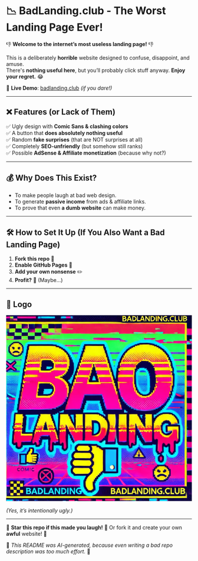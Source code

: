 # 📉 BadLanding.club - The Worst Landing Page Ever!  

👎 **Welcome to the internet’s most useless landing page!** 👎  

This is a deliberately **horrible** website designed to confuse, disappoint, and amuse.  
There's **nothing useful here**, but you’ll probably click stuff anyway. **Enjoy your regret.** 😂  

🚀 **Live Demo**: [badlanding.club](https://badlanding.club) *(if you dare!)*  

---

## ❌ Features (or Lack of Them)  
✅ Ugly design with **Comic Sans & clashing colors**  
✅ A button that **does absolutely nothing useful**  
✅ Random **fake surprises** (that are NOT surprises at all)  
✅ Completely **SEO-unfriendly** (but somehow still ranks)  
✅ Possible **AdSense & Affiliate monetization** (because why not?)  

---

## 💰 Why Does This Exist?  
- To make people laugh at bad web design.  
- To generate **passive income** from ads & affiliate links.  
- To prove that even **a dumb website** can make money.  

---

## 🛠️ How to Set It Up (If You Also Want a Bad Landing Page)  
1. **Fork this repo** 🍴  
2. **Enable GitHub Pages** 🛜  
3. **Add your own nonsense** ✏️  
4. **Profit?** 💸 (Maybe...)  

---

## 🎨 Logo  
![BadLanding.club Logo](media/BadLandingClub_Logo.jpg)  

*(Yes, it’s intentionally ugly.)*  

---

🤣 **Star this repo if this made you laugh!** 🌟 Or fork it and create your own **awful** website! 🚀  

📝 *This README was AI-generated, because even writing a bad repo description was too much effort.* 🤖  
